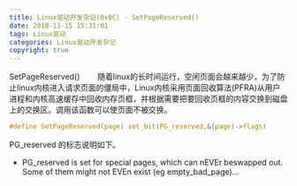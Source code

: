 ```yaml
---
title: Linux驱动开发杂记(0x0C) - SetPageReserved()
date: 2018-11-15 15:31:01
tags: Linux驱动
categories: Linux驱动开发杂记
copyright: true
---
```


﻿SetPageReserved()
　　随着linux的长时间运行，空闲页面会越来越少，为了防止linux内核进入请求页面的僵局中，Linux内核采用页面回收算法(PFRA)从用户进程和内核高速缓存中回收内存页框，并根据需要把要回收页框的内容交换到磁盘上的交换区。调用该函数可以使页面不被交换。
```c
#define SetPageReserved(page) set_bit(PG_reserved,&(page)->flags)
```
PG_reserved 的标志说明如下。
 + PG_reserved is set for special pages, which can nEVEr beswapped out. Some  of them might not EVEn exist (eg empty_bad_page)…
